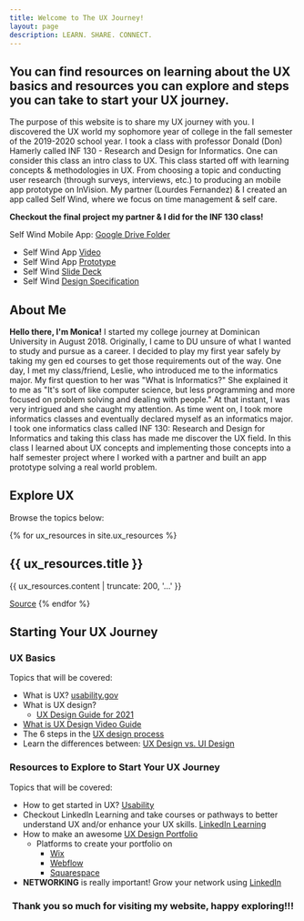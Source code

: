 ```yaml
---
title: Welcome to The UX Journey!
layout: page
description: LEARN. SHARE. CONNECT.
---
```

## **You can find resources on learning about the UX basics and resources you can explore and steps you can take to start your UX journey.**

The purpose of this website is to share my UX journey with you. I discovered the UX world my sophomore year of college in the fall semester of the 2019-2020 school year. I took a class with professor Donald (Don) Hamerly called INF 130 - Research and Design for Informatics. One can consider this class an intro class to UX. This class started off with learning concepts & methodologies in UX. From choosing a topic and conducting user research (through surveys, interviews, etc.) to producing an mobile app prototype on InVision. My partner (Lourdes Fernandez) & I created an app called Self Wind, where we focus on time management & self care.

**Checkout the final project my partner & I did for the INF 130 class!**

Self Wind Mobile App: [Google Drive Folder](https://drive.google.com/drive/folders/1KDjBvgNL-90V-HWfQKFecQ_WxXeZktib?usp=sharing)
- Self Wind App [Video](https://www.youtube.com/watch?v=DKGHDoKX1iw&t=1s)
- Self Wind App [Prototype](https://projects.invisionapp.com/prototype/ck37tw6d6003qel01e3sxl391/play)
- Self Wind [Slide Deck](https://drive.google.com/file/d/1ckfrvSx-cHvsaztGnpVGXufCcoqpmLYt/view?usp=sharing)
- Self Wind [Design Specification](https://drive.google.com/file/d/1iNyZE5q3RhSJxcDvp8n3dlMNscotHS5S/view?usp=sharing)

## **About Me**
**Hello there, I'm Monica!** I started my college journey at Dominican University in August 2018. Originally, I came to DU unsure of what I wanted to study and pursue as a career. I decided to play my first year safely by taking my gen ed courses to get those requirements out of the way. One day, I met my class/friend, Leslie, who introduced me to the informatics major. My first question to her was "What is Informatics?" She explained it to me as "It's sort of like computer science, but less programming and more focused on problem solving and dealing with people." At that instant, I was very intrigued and she caught my attention. As time went on, I took more informatics classes and eventually declared myself as an informatics major. I took one informatics class called INF 130: Research and Design for Informatics and taking this class has made me discover the UX field. In this class I learned about UX concepts and implementing those concepts into a half semester project where I worked with a partner and built an app prototype solving a real world problem.

## **Explore UX**
<p>Browse the topics below:</p>

{% for ux_resources in site.ux_resources %}
  <h2>{{ ux_resources.title }}</h2>
  <p>{{ ux_resources.content | truncate: 200, '...' }}</p>
  <a href="{{ ux_resources.source }}" target="_blank">Source</a>
  {% endfor %}


## **Starting Your UX Journey**
### **UX Basics**
Topics that will be covered:
- What is UX?
[usability.gov](https://www.usability.gov/what-and-why/user-experience.html)
- What is UX design?
  - [UX Design Guide for 2021](https://careerfoundry.com/en/blog/ux-design/what-is-user-experience-ux-design-everything-you-need-to-know-to-get-started/)
- [What is UX Design Video Guide](https://www.youtube.com/watch?v=v6n1i0qojws)
- The 6 steps in the [UX design process](https://www.invisionapp.com/inside-design/6-stages-ux-process/)
- Learn the differences between: [UX Design vs. UI Design](https://www.youtube.com/watch?v=Vnz_JbjxKFQ&t=8s)

### **Resources to Explore to Start Your UX Journey**
Topics that will be covered:
- How to get started in UX?
[Usability](https://www.usability.gov/what-and-why/user-experience.html)
- Checkout LinkedIn Learning and take courses or pathways to better understand UX and/or enhance your UX skills. [LinkedIn Learning](https://www.linkedin.com/learning/search?categoryIds=ALL&contentBy=ALL&continuingEducationUnits=ALL&difficultyLevel=ALL&durations=ALL&entityType=ALL&keywords=ux%20&learningCategoryIds=ALL&purchaseModel=ALL&software=ALL&sortBy=RELEVANCE&spellcheck=true&u=76361090)
- How to make an awesome [UX Design Portfolio](https://careerfoundry.com/en/blog/ux-design/ux-design-portfolio-tips/)
  - Platforms to create your portfolio on
    - [Wix](https://www.wix.com/)
    - [Webflow](https://webflow.com/dashboard?r=1)
    - [Squarespace](https://www.squarespace.com/)
- **NETWORKING** is really important! Grow your network using [LinkedIn](https://www.linkedin.com/feed/)

### **<center>Thank you so much for visiting my website, happy exploring!!!</center>**
